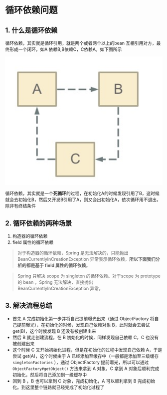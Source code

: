 # 循环依赖问题

## 1. 什么是循环依赖

循环依赖，其实就是循环引用，就是两个或者两个以上的bean 互相引用对方，最终形成一个闭环，如A 依赖B,B依赖C，C依赖A。如下图所示

![image-20191103124214967](./img/image-20191103124214967.png)

循环依赖，其实就是一个**死循环**的过程，在初始化A的时候发现引用了B，这时候就会去初始化B，然后又开发B引用了A，则又会出初始化A，依次循环用不退出，除非有终结条件

## 2. 循环依赖的两种场景

1. 构造器的循环依赖
2. field 属性的循环依赖

> 对于构造器的循环依赖，Spring 是无法解决的，只能抛出 BeanCurrentlyInCreationException 异常表示循环依赖，**所以下面我们分析的都是基于 field 属性的循环依赖**。

>Spring 只解决 scope 为 singleton 的循环依赖。对于scope 为 prototype 的 bean ，Spring 无法解决，直接抛出 BeanCurrentlyInCreationException 异常。

## 3. 解决流程总结

- 首先 A 完成初始化第一步并将自己提前曝光出来（通过 ObjectFactory 将自己提前曝光），在初始化的时候，发现自己依赖对象 B，此时就会去尝试 get(B)，这个时候发现 B 还没有被创建出来
- 然后 B 就走创建流程，在 B 初始化的时候，同样发现自己依赖 C，C 也没有被创建出来
- 这个时候 C 又开始初始化进程，但是在初始化的过程中发现自己依赖 A，于是尝试 get(A)，这个时候由于 A 已经添加至缓存中（一般都是添加至三级缓存 `singletonFactories` ），通过 ObjectFactory 提前曝光，所以可以通过 `ObjectFactory#getObject()` 方法来拿到 A 对象，C 拿到 A 对象后顺利完成初始化，然后将自己添加到一级缓存中
- 回到 B ，B 也可以拿到 C 对象，完成初始化，A 可以顺利拿到 B 完成初始化。到这里整个链路就已经完成了初始化过程了

